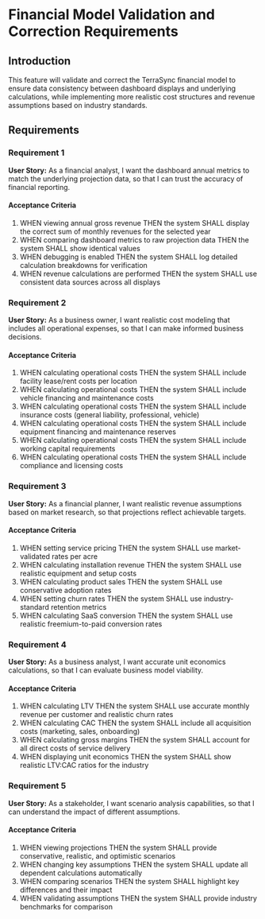 # Financial Model Validation and Correction Requirements

## Introduction

This feature will validate and correct the TerraSync financial model to ensure data consistency between dashboard displays and underlying calculations, while implementing more realistic cost structures and revenue assumptions based on industry standards.

## Requirements

### Requirement 1

**User Story:** As a financial analyst, I want the dashboard annual metrics to match the underlying projection data, so that I can trust the accuracy of financial reporting.

#### Acceptance Criteria

1. WHEN viewing annual gross revenue THEN the system SHALL display the correct sum of monthly revenues for the selected year
2. WHEN comparing dashboard metrics to raw projection data THEN the system SHALL show identical values
3. WHEN debugging is enabled THEN the system SHALL log detailed calculation breakdowns for verification
4. WHEN revenue calculations are performed THEN the system SHALL use consistent data sources across all displays

### Requirement 2

**User Story:** As a business owner, I want realistic cost modeling that includes all operational expenses, so that I can make informed business decisions.

#### Acceptance Criteria

1. WHEN calculating operational costs THEN the system SHALL include facility lease/rent costs per location
2. WHEN calculating operational costs THEN the system SHALL include vehicle financing and maintenance costs
3. WHEN calculating operational costs THEN the system SHALL include insurance costs (general liability, professional, vehicle)
4. WHEN calculating operational costs THEN the system SHALL include equipment financing and maintenance reserves
5. WHEN calculating operational costs THEN the system SHALL include working capital requirements
6. WHEN calculating operational costs THEN the system SHALL include compliance and licensing costs

### Requirement 3

**User Story:** As a financial planner, I want realistic revenue assumptions based on market research, so that projections reflect achievable targets.

#### Acceptance Criteria

1. WHEN setting service pricing THEN the system SHALL use market-validated rates per acre
2. WHEN calculating installation revenue THEN the system SHALL use realistic equipment and setup costs
3. WHEN calculating product sales THEN the system SHALL use conservative adoption rates
4. WHEN setting churn rates THEN the system SHALL use industry-standard retention metrics
5. WHEN calculating SaaS conversion THEN the system SHALL use realistic freemium-to-paid conversion rates

### Requirement 4

**User Story:** As a business analyst, I want accurate unit economics calculations, so that I can evaluate business model viability.

#### Acceptance Criteria

1. WHEN calculating LTV THEN the system SHALL use accurate monthly revenue per customer and realistic churn rates
2. WHEN calculating CAC THEN the system SHALL include all acquisition costs (marketing, sales, onboarding)
3. WHEN calculating gross margins THEN the system SHALL account for all direct costs of service delivery
4. WHEN displaying unit economics THEN the system SHALL show realistic LTV:CAC ratios for the industry

### Requirement 5

**User Story:** As a stakeholder, I want scenario analysis capabilities, so that I can understand the impact of different assumptions.

#### Acceptance Criteria

1. WHEN viewing projections THEN the system SHALL provide conservative, realistic, and optimistic scenarios
2. WHEN changing key assumptions THEN the system SHALL update all dependent calculations automatically
3. WHEN comparing scenarios THEN the system SHALL highlight key differences and their impact
4. WHEN validating assumptions THEN the system SHALL provide industry benchmarks for comparison